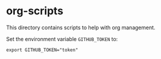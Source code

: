 # org-scripts

This directory contains scripts to help with org management.

Set the environment variable `GITHUB_TOKEN` to:
```
export GITHUB_TOKEN="token"
```
